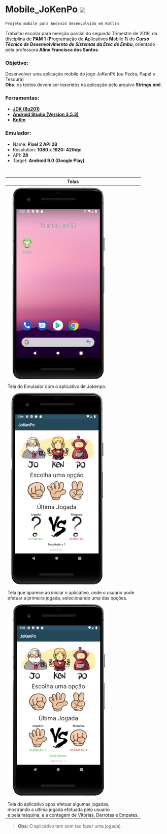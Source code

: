 # Mobile_JoKenPo <img src="https://img.icons8.com/dusk/40/000000/android.png">
```markdown
Projeto mobile para Android desenvolvido em Kotlin
```

Trabalho escolar para menção parcial do segundo Trimestre de 2019, da disciplina de **PAM 1** (**P**rogramação de **A**plicativos **M**obile **1**) do **_Curso Técnico de Desenvolvimento de Sistemas da Etec de Embu_**, orientado pela professora **Aline Francisca dos Santos**.

### **Objetivo:**<br>
Desenvolver uma aplicação mobile do jogo JoKenPô (ou Pedra, Papel e Tesoura)<br>
**Obs.** os textos devem ser inseridos na aplicação pelo arquivo **Strings.xml**.

### Ferramentas:<br>
- **[JDK (8u201)](https://www.oracle.com/technetwork/java/javase/downloads/index.html)**
- **[Android Studio (Version 3.5.3)](https://developer.android.com/studio)**
- **[Kotlin](https://kotlinlang.org/docs/reference/kotlin-doc.html)**

### Emulador:
- Name: **Pixel 2 API 28**
- Resolution: **1080 x 1920: 420dpi**
- API: **28**
- Target: **Android 9.0 (Google Play)**

<br>

|Telas           |                      
|----------------|
|![IMG](/markdown/capa1_jokenpo.PNG)|
|Tela do Emulador com o aplicativo de Jokenpo.|
|![IMG](/markdown/capa2_jokenpo.PNG)|
|Tela que aparece ao iniciar o aplicativo, onde o usuario pode<br> efetuar a primeira jogada, selecionando uma das opções.|
|![IMG](/markdown/capa3_jokenpo.PNG)|
Tela do aplicativo apos efetuar algumas jogadas,<br> mostrando a ultima jogada efetuada pelo usuario<br>e pela maquina, e a contagem de Vitorias, Derrotas e Empates.|

> **Obs:** O aplicativo tem som (ao fazer uma jogada).
